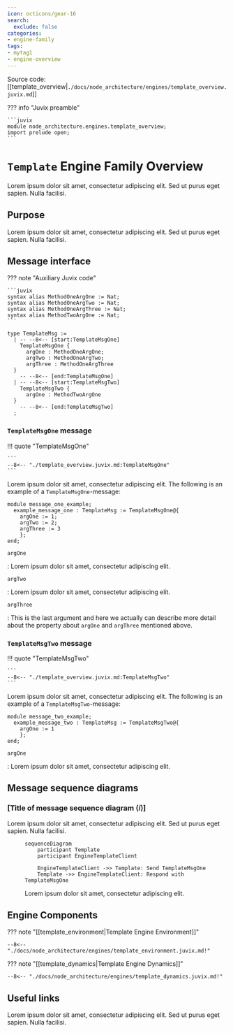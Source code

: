 ```yaml
---
icon: octicons/gear-16
search:
  exclude: false
categories:
- engine-family
tags:
- mytag1
- engine-overview
---
```


Source code: [[template_overview|`./docs/node_architecture/engines/template_overview.juvix.md`]]

??? info "Juvix preamble"

    ```juvix
    module node_architecture.engines.template_overview;
    import prelude open;
    ```

# `Template` Engine Family Overview

Lorem ipsum dolor sit amet, consectetur adipiscing elit. Sed ut purus eget sapien. Nulla facilisi.

## Purpose

Lorem ipsum dolor sit amet, consectetur adipiscing elit. Sed ut purus eget sapien. Nulla facilisi.

## Message interface

??? note "Auxiliary Juvix code"

    ```juvix
    syntax alias MethodOneArgOne := Nat;
    syntax alias MethodOneArgTwo := Nat;
    syntax alias MethodOneArgThree := Nat;
    syntax alias MethodTwoArgOne := Nat;
    ```

<!-- --8<-- [start:TemplateMsg] -->
```juvix
type TemplateMsg :=
  | -- --8<-- [start:TemplateMsgOne]
    TemplateMsgOne {
      argOne : MethodOneArgOne;
      argTwo : MethodOneArgTwo;
      argThree : MethodOneArgThree
  }
    -- --8<-- [end:TemplateMsgOne]
  | -- --8<-- [start:TemplateMsgTwo]
    TemplateMsgTwo {
      argOne : MethodTwoArgOne
  }
    -- --8<-- [end:TemplateMsgTwo]
  ;
```
<!-- --8<-- [end:TemplateMsg] -->

### `TemplateMsgOne` message


!!! quote "TemplateMsgOne"

    ```
    --8<-- "./template_overview.juvix.md:TemplateMsgOne"
    ```

Lorem ipsum dolor sit amet, consectetur adipiscing elit.
The following is an example of a `TemplateMsgOne`-message:

<!-- --8<-- [start:message_one_example] -->
```juvix extract-module-statements
module message_one_example;
  example_message_one : TemplateMsg := TemplateMsgOne@{
    argOne := 1;
    argTwo := 2;
    argThree := 3
    };
end;
```
<!-- --8<-- [end:message_one_example] -->

`argOne`

: Lorem ipsum dolor sit amet, consectetur adipiscing elit.

`argTwo`

: Lorem ipsum dolor sit amet, consectetur adipiscing elit.

`argThree`

: This is the last argument and here we actually
  can describe more detail about the property about `argOne`
  and `argThree` mentioned above.

### `TemplateMsgTwo` message

!!! quote "TemplateMsgTwo"

    ```
    --8<-- "./template_overview.juvix.md:TemplateMsgTwo"
    ```

Lorem ipsum dolor sit amet, consectetur adipiscing elit.
The following is an example of a `TemplateMsgTwo`-message:

<!-- --8<-- [start:message_two_example] -->
```juvix extract-module-statements
module message_two_example;
  example_message_two : TemplateMsg := TemplateMsgTwo@{
    argOne := 1
    };
end;
```
<!-- --8<-- [end:message_two_example] -->

`argOne`

: Lorem ipsum dolor sit amet, consectetur adipiscing elit.


## Message sequence diagrams

### [Title of message sequence diagram ⟨𝑖⟩]

Lorem ipsum dolor sit amet, consectetur adipiscing elit. Sed ut purus eget
sapien. Nulla facilisi.

<!-- --8<-- [start:message-sequence-diagram] -->
<figure markdown="span">

```mermaid
sequenceDiagram
    participant Template
    participant EngineTemplateClient

    EngineTemplateClient ->> Template: Send TemplateMsgOne
    Template ->> EngineTemplateClient: Respond with TemplateMsgOne
```

<figcaption markdown="span">
Lorem ipsum dolor sit amet, consectetur adipiscing elit.
</figcaption>
</figure>
<!-- --8<-- [end:message-sequence-diagram] -->

## Engine Components

??? note "[[template_environment|Template Engine Environment]]"

    --8<-- "./docs/node_architecture/engines/template_environment.juvix.md!"

??? note "[[template_dynamics|Template Engine Dynamics]]"

    --8<-- "./docs/node_architecture/engines/template_dynamics.juvix.md!"

## Useful links

Lorem ipsum dolor sit amet, consectetur adipiscing elit. Sed ut purus eget
sapien. Nulla facilisi.
